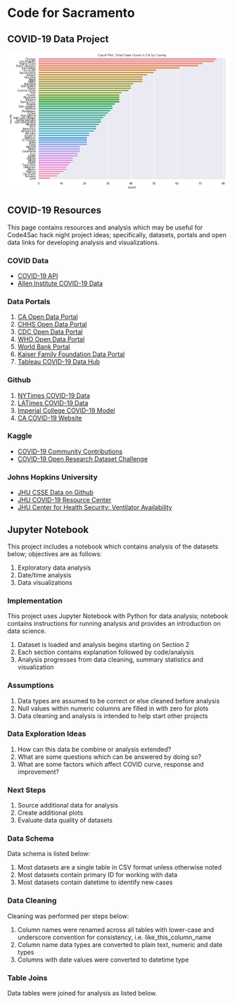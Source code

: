 # Code for Sacramento

## COVID-19 Data Project

![covid](https://github.com/walteryu/code4sac/blob/master/images/covid_countplot.png)

## COVID-19 Resources

This page contains resources and analysis which may be useful for Code4Sac hack night project ideas; specifically, datasets, portals and open data links for developing analysis and visualizations.

### COVID Data
* [COVID-19 API](https://covid19api.com/)
* [Allen Institute COVID-19 Data](https://pages.semanticscholar.org/coronavirus-research)

### Data Portals
1. [CA Open Data Portal](https://data.ca.gov/)
2. [CHHS Open Data Portal](https://data.chhs.ca.gov/)
3. [CDC Open Data Portal](https://data.cdc.gov/)
4. [WHO Open Data Portal](https://www.who.int/emergencies/diseases/novel-coronavirus-2019/global-research-on-novel-coronavirus-2019-ncov)
5. [World Bank Portal](http://datatopics.worldbank.org/universal-health-coverage/coronavirus/)
6. [Kaiser Family Foundation Data Portal](https://www.kff.org/health-costs/issue-brief/state-data-and-policy-actions-to-address-coronavirus/#stateleveldata)
7. [Tableau COVID-19 Data Hub](https://www.tableau.com/covid-19-coronavirus-data-resources)

### Github
1. [NYTimes COVID-19 Data](https://github.com/nytimes/covid-19-data)
2. [LATimes COVID-19 Data](https://github.com/datadesk/california-coronavirus-data)
3. [Imperial College COVID-19 Model](https://github.com/ImperialCollegeLondon/covid19model)
4. [CA COVID-19 Website](https://github.com/cagov/covid19)

### Kaggle
* [COVID-19 Community Contributions](https://www.kaggle.com/covid-19-contributions)
* [COVID-19 Open Research Dataset Challenge](https://www.kaggle.com/allen-institute-for-ai/CORD-19-research-challenge)

### Johns Hopkins University
* [JHU CSSE Data on Github](https://github.com/CSSEGISandData/COVID-19)
* [JHU COVID-19 Resource Center](https://coronavirus.jhu.edu/)
* [JHU Center for Health Security: Ventilator Availability](http://www.centerforhealthsecurity.org/resources/COVID-19/200214-VentilatorAvailability-factsheet.pdf)

## Jupyter Notebook

This project includes a notebook which contains analysis of the datasets below; objectives are as follows:

1. Exploratory data analysis
2. Date/time analysis
3. Data visualizations

### Implementation
This project uses Jupyter Notebook with Python for data analysis; notebook contains
instructions for running analysis and provides an introduction on data science.

1. Dataset is loaded and analysis begins starting on Section 2
2. Each section contains explanation followed by code/analysis
3. Analysis progresses from data cleaning, summary statistics and visualization

### Assumptions
1. Data types are assumed to be correct or else cleaned before analysis
2. Null values within numeric columns are filled in with zero for plots
3. Data cleaning and analysis is intended to help start other projects

### Data Exploration Ideas
1. How can this data be combine or analysis extended?
2. What are some questions which can be answered by doing so?
3. What are some factors which affect COVID curve, response and improvement?

### Next Steps
1. Source additional data for analysis
2. Create additional plots
3. Evaluate data quality of datasets

### Data Schema
Data schema is listed below:

1. Most datasets are a single table in CSV format unless otherwise noted
2. Most datasets contain primary ID for working with data
3. Most datasets contain datetime to identify new cases

### Data Cleaning
Cleaning was performed per steps below:

1. Column names were renamed across all tables with lower-case and underscore convention for consistency, i.e. like_this_column_name
2. Column name data types are converted to plain text, numeric and date types
3. Columns with date values were converted to datetime type

### Table Joins
Data tables were joined for analysis as listed below.

